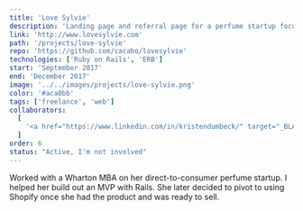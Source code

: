 ```yaml
---
title: 'Love Sylvie'
description: 'Landing page and referral page for a perfume startup focused on building a unique D2C online brand.'
link: 'http://www.lovesylvie.com'
path: '/projects/love-sylvie'
repo: 'https://github.com/cacabo/lovesylvie'
technologies: ['Ruby on Rails', 'ERB']
start: 'September 2017'
end: 'December 2017'
image: '../../images/projects/love-sylvie.png'
color: '#aca0bb'
tags: ['freelance', 'web']
collaborators:
  [
    '<a href="https://www.linkedin.com/in/kristendumbeck/" target="_BLANK">Kristen Dumbeck</a>',
  ]
order: 6
status: "Active, I'm not involved"
---
```


Worked with a Wharton MBA on her direct-to-consumer perfume startup. I helped her build out an MVP with Rails. She later decided to pivot to using Shopify once she had the product and was ready to sell.
